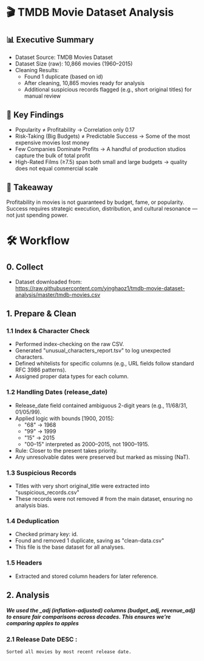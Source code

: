 # 🎬 TMDB Movie Dataset Analysis

## 📊 Executive Summary
 - Dataset Source: TMDB Movies Dataset
 - Dataset Size (raw): 10,866 movies (1960–2015)
 - Cleaning Results:
   * Found 1 duplicate (based on id)
   * After cleaning, 10,865 movies ready for analysis
   * Additional suspicious records flagged (e.g., short original titles) for manual review
     
## 🔑 Key Findings
 - Popularity ≠ Profitability → Correlation only 0.17
 - Risk-Taking (Big Budgets) ≠ Predictable Success → Some of the most expensive movies lost money
 - Few Companies Dominate Profits → A handful of production studios capture the bulk of total profit
 - High-Rated Films (≥7.5) span both small and large budgets → quality does not equal commercial scale

## 🎯 Takeaway
Profitability in movies is not guaranteed by budget, fame, or popularity. Success requires strategic execution, distribution, and cultural resonance — not just spending power.


# 🛠️ Workflow

## 0. Collect
 - Dataset downloaded from: https://raw.githubusercontent.com/yinghaoz1/tmdb-movie-dataset-analysis/master/tmdb-movies.csv

## 1. Prepare & Clean
### 1.1 Index & Character Check
  - Performed index-checking on the raw CSV.
  - Generated "unusual_characters_report.tsv" to log unexpected characters.
  - Defined whitelists for specific columns (e.g., URL fields follow standard RFC 3986 patterns).
  - Assigned proper data types for each column.

### 1.2 Handling Dates (release_date)
  - Release_date field contained ambiguous 2-digit years (e.g., 11/68/31, 01/05/99).
  - Applied logic with bounds [1900, 2015]:
    * "68" → 1968
    * "99" → 1999
    * "15" → 2015
    * "00–15" interpreted as 2000–2015, not 1900–1915.
  - Rule: Closer to the present takes priority.
  - Any unresolvable dates were preserved but marked as missing (NaT).

### 1.3 Suspicious Records
  - Titles with very short original_title were extracted into "suspicious_records.csv"
  - These records were not removed #  from the main dataset, ensuring no analysis bias.

### 1.4 Deduplication
  - Checked primary key: id.
  - Found and removed 1 duplicate, saving as "clean-data.csv"
  - This file is the base dataset for all analyses.

### 1.5 Headers
  - Extracted and stored column headers for later reference.


## 2. Analysis 
##### We used the _adj (inflation-adjusted) columns (budget_adj, revenue_adj) to ensure fair comparisons across decades. This ensures we’re comparing apples to apples
### 2.1 Release Date DESC : 
    Sorted all movies by most recent release date.
